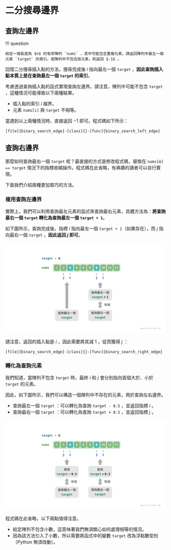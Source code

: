 # 二分搜尋邊界

## 查詢左邊界

!!! question

    給定一個長度為 $n$ 的有序陣列 `nums` ，其中可能包含重複元素。請返回陣列中最左一個元素 `target` 的索引。若陣列中不包含該元素，則返回 $-1$ 。

回憶二分搜尋插入點的方法，搜尋完成後 $i$ 指向最左一個 `target` ，**因此查詢插入點本質上是在查詢最左一個 `target` 的索引**。

考慮透過查詢插入點的函式實現查詢左邊界。請注意，陣列中可能不包含 `target` ，這種情況可能導致以下兩種結果。

- 插入點的索引 $i$ 越界。
- 元素 `nums[i]` 與 `target` 不相等。

當遇到以上兩種情況時，直接返回 $-1$ 即可。程式碼如下所示：

```src
[file]{binary_search_edge}-[class]{}-[func]{binary_search_left_edge}
```

## 查詢右邊界

那麼如何查詢最右一個 `target` 呢？最直接的方式是修改程式碼，替換在 `nums[m] == target` 情況下的指標收縮操作。程式碼在此省略，有興趣的讀者可以自行實現。

下面我們介紹兩種更加取巧的方法。

### 複用查詢左邊界

實際上，我們可以利用查詢最左元素的函式來查詢最右元素，具體方法為：**將查詢最右一個 `target` 轉化為查詢最左一個 `target + 1`**。

如下圖所示，查詢完成後，指標 $i$ 指向最左一個 `target + 1`（如果存在），而 $j$ 指向最右一個 `target` ，**因此返回 $j$ 即可**。

![將查詢右邊界轉化為查詢左邊界](binary_search_edge.assets/binary_search_right_edge_by_left_edge.png)

請注意，返回的插入點是 $i$ ，因此需要將其減 $1$ ，從而獲得 $j$ ：

```src
[file]{binary_search_edge}-[class]{}-[func]{binary_search_right_edge}
```

### 轉化為查詢元素

我們知道，當陣列不包含 `target` 時，最終 $i$ 和 $j$ 會分別指向首個大於、小於 `target` 的元素。

因此，如下圖所示，我們可以構造一個陣列中不存在的元素，用於查詢左右邊界。

- 查詢最左一個 `target` ：可以轉化為查詢 `target - 0.5` ，並返回指標 $i$ 。
- 查詢最右一個 `target` ：可以轉化為查詢 `target + 0.5` ，並返回指標 $j$ 。

![將查詢邊界轉化為查詢元素](binary_search_edge.assets/binary_search_edge_by_element.png)

程式碼在此省略，以下兩點值得注意。

- 給定陣列不包含小數，這意味著我們無須關心如何處理相等的情況。
- 因為該方法引入了小數，所以需要將函式中的變數 `target` 改為浮點數型別（Python 無須改動）。
